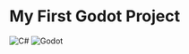 # My First Godot Project

![C#](https://img.shields.io/badge/C%23-239120?style=for-the-badge&logo=c-sharp&logoColor=white)
![Godot](https://img.shields.io/badge/Godot-478CBF?style=for-the-badge&logo=GodotEngine&logoColor=white)